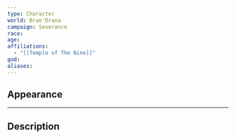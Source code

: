 ```yaml
---
type: Character
world: Brao'Drana
campaign: Severance
race: 
age: 
affiliations:
  - "[[Temple of The Nine]]"
god: 
aliases: 
---
```


## Appearance


---

## Description

